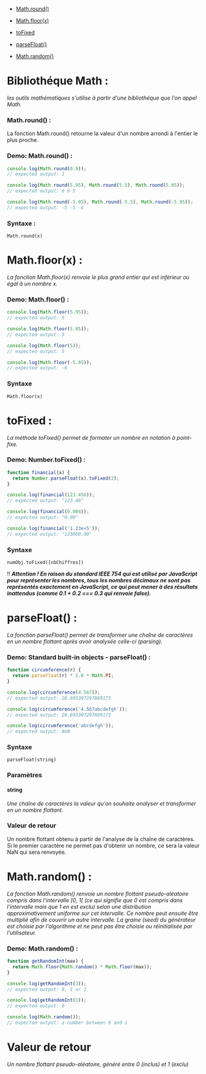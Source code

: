 - [Math.round()](#mathround-)

- [Math.floor(x)](#mathfloorx-)

- [toFixed](#tofixed-)

- [parseFloat()](#parsefloat-)

- [Math.random()](#mathrandom-)

# Bibliothéque Math :

_les outils mathématiques s'utilise à partir d'une bibliothéque que l'on appel Math._

### Math.round() :

La fonction Math.round() retourne la valeur d'un nombre arrondi à l'entier le plus proche.

### Demo: Math.round() :

````js
console.log(Math.round(0.9));
// expected output: 1

console.log(Math.round(5.95), Math.round(5.5), Math.round(5.05));
// expected output: 6 6 5

console.log(Math.round(-5.05), Math.round(-5.5), Math.round(-5.95));
// expected output: -5 -5 -6
````

### Syntaxe :

    Math.round(x)
    
# Math.floor(x) :

_La fonction Math.floor(x) renvoie le plus grand entier qui est inférieur ou égal à un nombre x._

### Demo: Math.floor() :

````js
console.log(Math.floor(5.95));
// expected output: 5

console.log(Math.floor(5.05));
// expected output: 5

console.log(Math.floor(5));
// expected output: 5

console.log(Math.floor(-5.05));
// expected output: -6
````
    
### Syntaxe

    Math.floor(x)

# toFixed :

_La méthode toFixed() permet de formater un nombre en notation à point-fixe._

### Demo: Number.toFixed() :

````js
function financial(x) {
  return Number.parseFloat(x).toFixed(2);
}

console.log(financial(123.456));
// expected output: "123.46"

console.log(financial(0.004));
// expected output: "0.00"

console.log(financial('1.23e+5'));
// expected output: "123000.00"
````


### Syntaxe

    numObj.toFixed([nbChiffres])

:bangbang: <strong><em> Attention ! En raison du standard IEEE 754 qui est utilisé par JavaScript pour représenter les nombres, tous les nombres décimaux ne sont pas représentés exactement en JavaScript, ce qui peut mener à des résultats inattendus (comme 0.1 + 0.2 === 0.3 qui renvoie false).</strong></em>

# parseFloat() :

_La fonction parseFloat() permet de transformer une chaîne de caractères en un nombre flottant après avoir analysée celle-ci (parsing)._
 
### Demo: Standard built-in objects - parseFloat() :

````js
function circumference(r) {
  return parseFloat(r) * 2.0 * Math.PI;
}

console.log(circumference(4.567));
// expected output: 28.695307297889173

console.log(circumference('4.567abcdefgh'));
// expected output: 28.695307297889173

console.log(circumference('abcdefgh'));
// expected output: NaN
````

### Syntaxe

    parseFloat(string)
    
### Paramètres

#### string

_Une chaîne de caractères la valeur qu'on souhaite analyser et transformer en un nombre flottant._

### Valeur de retour

Un nombre flottant obtenu à partir de l'analyse de la chaîne de caractères. Si le premier caractère ne permet pas d'obtenir un nombre, ce sera la valeur NaN qui sera renvoyée.

# Math.random() :

_La fonction Math.random() renvoie un nombre flottant pseudo-aléatoire compris dans l'intervalle [0, 1[ (ce qui signifie que 0 est compris dans l'intervalle mais que 1 en est exclu) selon une distribution approximativement uniforme sur cet intervalle. Ce nombre peut ensuite être multiplié afin de couvrir un autre intervalle. La graine (seed) du générateur est choisie par l'algorithme et ne peut pas être choisie ou réinitialisée par l'utilisateur._

### Demo: Math.random() :

````js
function getRandomInt(max) {
  return Math.floor(Math.random() * Math.floor(max));
}

console.log(getRandomInt(3));
// expected output: 0, 1 or 2

console.log(getRandomInt(1));
// expected output: 0

console.log(Math.random());
// expected output: a number between 0 and 1
````

# Valeur de retour

_Un nombre flottant pseudo-aléatoire, généré entre 0 (inclus) et 1 (exclu)_


  
